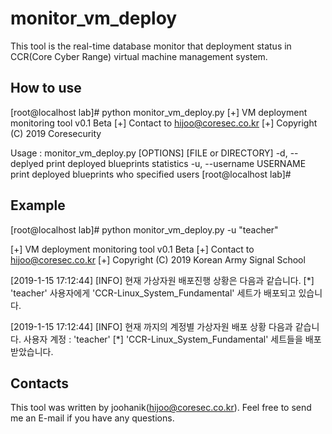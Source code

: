monitor_vm_deploy
==========
This tool is the real-time database monitor that deployment status in CCR(Core Cyber Range) virtual machine management system.


## How to use
  [root@localhost lab]# python monitor_vm_deploy.py 
  [+] VM deployment monitoring tool v0.1 Beta
  [+] Contact to hijoo@coresec.co.kr
  [+] Copyright (C) 2019 Coresecurity


  Usage : monitor_vm_deploy.py [OPTIONS] [FILE or DIRECTORY]
    -d,  --deplyed
    print deployed blueprints statistics
    -u,  --username USERNAME
    print deployed blueprints who specified users
  [root@localhost lab]# 


## Example
  [root@localhost lab]# python monitor_vm_deploy.py -u "teacher"
  
  [+] VM deployment monitoring tool v0.1 Beta
  [+] Contact to hijoo@coresec.co.kr
  [+] Copyright (C) 2019 Korean Army Signal School


  [2019-1-15 17:12:44] [INFO] 현재 가상자원 배포진행 상황은 다음과 같습니다.
  [*] 'teacher' 사용자에게 'CCR-Linux_System_Fundamental' 세트가 배포되고 있습니다.


  [2019-1-15 17:12:44] [INFO] 현재 까지의 계정별 가상자원 배포 상황 다음과 같습니다.
  사용자 계정 : 'teacher'
  [*] 'CCR-Linux_System_Fundamental'
  세트들을 배포 받았습니다.
  
  
## Contacts
This tool was written by joohanik(hijoo@coresec.co.kr). Feel free to send me an E-mail if you have any questions.
